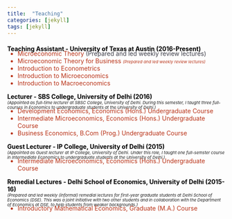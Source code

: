 ```yaml
---
title:  "Teaching"
categories: [jekyll]
tags: [jekyll]
---
```

<!---<h4><strong><p>University of Texas at Austin</p></strong></h4>-->
<p style="margin-top:20px;"><strong style="color:#000000;">Teaching Assistant - University of Texas at Austin (2016-Present) </strong></p>

<!---
<br />(<a href="" target="_blank">Course evaluations</a>)</p>
-->
<ul style="margin-top:-20px;">
  <li style="color:#b93318;">Microeconomic Theory  <style="font-size:1vw" style="color:#3d3e49;">(Prepared and led weekly review lectures) </li>
  <li style="color:#b93318;">Microeconomic Theory for Business <em style="font-size:1vw" style="color:#3d3e49;">(Prepared and led weekly review lectures)</em> </li>
  <li style="color:#b93318;">Introduction to Econometrics </li> 
  <li style="color:#b93318;">Introduction to Microeconomics </li> 
  <li style="color:#b93318;">Introduction to Macroeconomics </li>  
</ul> 

<!---<h4><strong><p style="margin-top:20px;">University of Delhi</p></strong></h4>-->
<p><strong style="color:#000000;">Lecturer - SBS College, University of Delhi  (2016) <br> </strong>
<em style="font-size:1vw" style="color:#3d3e49;"> (Appointed as full-time lecturer at SBSC College, University of Delhi. During this semester, I taught three full-courses in Economics to undergraduate students at the University of Delhi.)</em> </p>

<!---
<br />(<a href="" target="_blank">Course evaluations</a>)</p>
-->
<ul style="margin-top:-20px;">
  <li style="color:#b93318;">Development Economics, Economics (Hons.) Undergraduate Course </li>
  <li style="color:#b93318;">Intermediate Microeconomics, Economics (Hons.) Undergraduate Course </li>
  <li style="color:#b93318;">Business Economics, B.Com (Prog.) Undergraduate Course</li>
</ul>

<p><strong style="color:#000000;">Guest Lecturer - IP College, University of Delhi (2015) </strong><br>
<em style="font-size:1vw" style="color:#3d3e49;">(Appointed as Guest lecturer at IP College, University of Delhi. Under this role, I taught one full-semster course in Intermediate Economics to undergraduate students at the University of Delhi.)</em> </p> 

<!---
<br />(<a href="" target="_blank">Course evaluations</a>)</p>
-->
<ul style="margin-top:-20px;">
<li style="color:#b93318;">Intermediate Microeconomics, Economics (Hons.) Undergraduate Course</li>
</ul>

<p><strong style="color:#000000;">Remedial Lectures - Delhi School of Economics, University of Delhi (2015-16) </strong> <br>
<em style="font-size:1vw" style="color:#3d3e49;">(Prepared and led weekly (informal) remedial lectures for first-year graduate students at Delhi School of Economics (DSE). This was a joint initiative with two other students and in collaboration with the Department of Economics at DSE, to help students from weaker backgrounds.) </em> </p>
 
<!---
<br />(<a href="" target="_blank">Course evaluations</a>)</p>
-->
<ul style="margin-top:-20px;">
<li style="color:#b93318;">Introductory Mathematical Economics, Graduate (M.A.) Course</li>
</ul>




